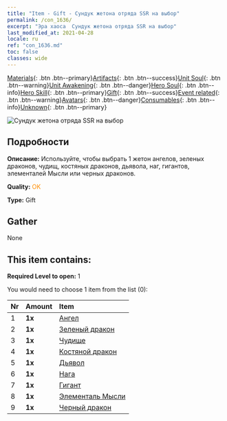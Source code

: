 ```yaml
---
title: "Item - Gift - Сундук жетона отряда SSR на выбор"
permalink: /con_1636/
excerpt: "Эра хаоса  Сундук жетона отряда SSR на выбор"
last_modified_at: 2021-04-28
locale: ru
ref: "con_1636.md"
toc: false
classes: wide
---
```

 [Materials](/ItemsRU/){: .btn .btn--primary}[Artifacts](/ItemsRU/Artifacts/){: .btn .btn--success}[Unit Soul](/ItemsRU/UnitSoul/){: .btn .btn--warning}[Unit Awakening](/ItemsRU/UnitAwakening/){: .btn .btn--danger}[Hero Soul](/ItemsRU/HeroSoul/){: .btn .btn--info}[Hero Skill](/ItemsRU/HeroSkill/){: .btn .btn--primary}[Gift](/ItemsRU/Gift/){: .btn .btn--success}[Event related](/ItemsRU/Events/){: .btn .btn--warning}[Avatars](/ItemsRU/Avatars/){: .btn .btn--danger}[Consumables](/ItemsRU/Consumables/){: .btn .btn--info}[Unknown](/ItemsRU/Unknown/){: .btn .btn--primary}

 ![Сундук жетона отряда SSR на выбор](/images/t/i_907252.png)

## Подробности
 **Описание:** Используйте, чтобы выбрать 1 жетон ангелов, зеленых драконов, чудищ, костяных драконов, дьявола, наг, гигантов, элементалей Мысли или черных драконов.

 **Quality:** <span style="color: #FF8C00">OK</span>

 **Type:** Gift

## Gather

  None

## This item contains:

 **Required Level to open:** 1

 You would need to choose 1 item from the list (0):

  | Nr | Amount |     Item    |
  |:---|:-------|:------------|
  | 1 |  **1x** | [Ангел](/ItemsRU/unt_196/) |  | 
  | 2 |  **1x** | [Зеленый дракон](/ItemsRU/unt_205/) |  | 
  | 3 |  **1x** | [Чудище](/ItemsRU/unt_223/) |  | 
  | 4 |  **1x** | [Костяной дракон](/ItemsRU/unt_214/) |  | 
  | 5 |  **1x** | [Дьявол](/ItemsRU/unt_232/) |  | 
  | 6 |  **1x** | [Нага](/ItemsRU/unt_240/) |  | 
  | 7 |  **1x** | [Гигант](/ItemsRU/unt_241/) |  | 
  | 8 |  **1x** | [Элементаль Мысли](/ItemsRU/unt_267/) |  | 
  | 9 |  **1x** | [Черный дракон](/ItemsRU/unt_250/) |  | 
